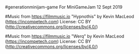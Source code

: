#generationminijam-game 
 For MiniGameJam 12 Sept 2019 
 
#Music from https://filmmusic.io 
"Hypnothis" by Kevin MacLeod (https://incompetech.com) 
License: CC BY (http://creativecommons.org/licenses/by/4.0/) 

#Music from https://filmmusic.io 
"Werq" by Kevin MacLeod (https://incompetech.com) 
License: CC BY (http://creativecommons.org/licenses/by/4.0/) 